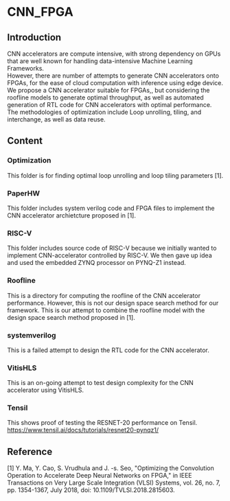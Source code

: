 # CNN_FPGA

## Introduction
CNN accelerators are compute intensive, with strong dependency on GPUs that are well known for handling data-intensive Machine Learning Frameworks.  
However, there are number of attempts to generate CNN accelerators onto FPGAs, for the ease of cloud computation with inference using edge device.  
We propose a CNN accelerator suitable for FPGAs,, but considering the roofline models to generate optimal throughput, as well as automated generation of RTL code for CNN accelerators with optimal performance.  
The methodologies of optimization include Loop unrolling, tiling, and interchange, as well as data reuse. 



## Content
### Optimization
This folder is for finding optimal loop unrolling and loop tiling parameters [1].
### PaperHW
This folder includes system verilog code and FPGA files to implement the CNN accelerator archietcture proposed in [1]. 
### RISC-V
This folder includes source code of RISC-V because we initially wanted to implement CNN-accelerator controlled by RISC-V. We then gave up idea and used the embedded ZYNQ processor on PYNQ-Z1 instead.
### Roofline
This is a directory for computing the roofline of the CNN accelerator performance. However, this is not our design space search method for our framework. This is our attempt to combine the roofline model with the design space search method proposed in [1]. 
### systemverilog
This is a failed attempt to design the RTL code for the CNN accelerator. 
### VitisHLS
This is an on-going attempt to test design complexity for the CNN accelerator using VitisHLS.
### Tensil
This shows proof of testing the RESNET-20 performance on Tensil. https://www.tensil.ai/docs/tutorials/resnet20-pynqz1/



## Reference
[1] Y. Ma, Y. Cao, S. Vrudhula and J. -s. Seo, "Optimizing the Convolution Operation to Accelerate Deep Neural Networks on FPGA," in IEEE Transactions on Very Large Scale Integration (VLSI) Systems, vol. 26, no. 7, pp. 1354-1367, July 2018, doi: 10.1109/TVLSI.2018.2815603. 